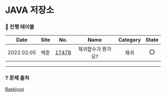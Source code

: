 JAVA 저장소
===

### 🚥 진행 테이블
|Date|Site|No.|Name|Category|State|
|:-:|:-:|:-:|:-:|:-:|:-:|
|2022.02.05|백준|[17478](https://github.com/DaaEun/JavaWorkspace/tree/main/bj_17478/src)|재귀함수가 뭔가요?|재귀|⭕️|
***


### ❔ 문제 출처
[Baekjoon](https://www.acmicpc.net/)

